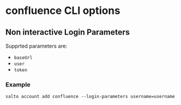 # confluence CLI options

## Non interactive Login Parameters

Supprted parameters are:


- `baseUrl`
- `user`
- `token`

### Example

```
salto account add confluence --login-parameters username=username
```
